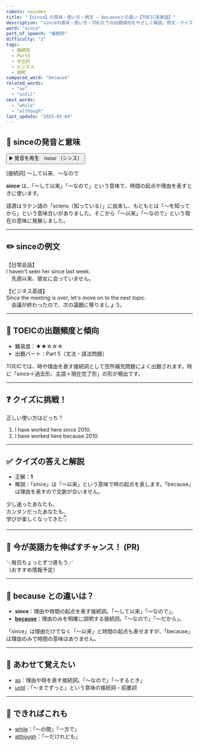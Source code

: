 ```yaml
---
robots: noindex
title: "【since】の意味・使い方・例文 ― becauseとの違い【TOEIC英単語】"
description: "sinceの意味・使い方・TOEICでの出題傾向をやさしく解説。例文・クイズ付きでbecauseとの違いもわかりやすく学べます。"
word: "since"
part_of_speech: "接続詞"
difficulty: "2"
tags:
  - 接続詞
  - Part5
  - 中立的
  - ビジネス
  - 説明
compared_word: "because"
related_words:
  - "as"
  - "until"
next_words:
  - "while"
  - "although"
last_update: "2025-05-04"
---
```


## 🔰 sinceの発音と意味

<button class="play-audio" onclick="playTTS('since')">
  <span class="play-audio-main">
    ▶️ 発音を再生　/sɪns/
  </span>
  <span class="play-audio-sub">
    （シンス）
  </span>
</button>

[接続詞] ～して以来、～なので

**since** は、「～して以来」「～なので」という意味で、時間の起点や理由を表すときに使います。

語源はラテン語の「sciens（知っている）」に由来し、もともとは「～を知ってから」という意味合いがありました。そこから「～以来」「～なので」という現在の意味に発展しました。

---

## ✏️ sinceの例文

【日常会話】  
I haven't seen her since last week.  
　先週以来、彼女に会っていません。

【ビジネス英語】  
Since the meeting is over, let's move on to the next topic.  
　会議が終わったので、次の議題に移りましょう。

---

## 🎯 TOEICの出題頻度と傾向

- 難易度：★★☆☆☆
- 出題パート：Part 5（文法・語法問題）

TOEICでは、時や理由を表す接続詞として空所補充問題によく出題されます。特に「since＋過去形、主語＋現在完了形」の形が頻出です。

---

## ❓ クイズに挑戦！

正しい使い方はどっち？

1. I have worked here since 2010.  
2. I have worked here because 2010.

---

## ✅ クイズの答えと解説

- 正解：**1**
- 解説：「since」は「～以来」という意味で時の起点を表します。「because」は理由を表すので文脈が合いません。

少し迷ったあなたも、  
カンタンだったあなたも、  
学びが楽しくなってきた👇️

---

## 🚀 今が英語力を伸ばすチャンス！ (PR)

<div class="info-center">
＼毎日ちょっとずつ進もう／<br>  
（おすすめ情報予定）
</div>

---

## 🤔  because との違いは？

- **since**：理由や時間の起点を表す接続詞。「～して以来」「～なので」。
- **[because](/word/because/)**：理由のみを明確に説明する接続詞。「～なので」「～だから」。

「since」は理由だけでなく「～以来」と時間の起点も表せますが、「because」は理由のみで時間の意味はありません。

---

## 🧩 あわせて覚えたい

- [as](/word/as/)：理由や時を表す接続詞。「～なので」「～するとき」
- [until](/word/until/)：「～までずっと」という意味の接続詞・前置詞

---

## 📖 できればこれも

- [while](/word/while/)：「～の間」「一方で」
- [although](/word/although/)：「～だけれども」

<!-- cvid: aid43_bid11 -->
